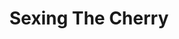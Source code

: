 ---
draft: false
slug: sexing-the-cherry-a93dcfa9
title: Sexing The Cherry
type: books
params:
  authors:
    - Jeanette Winterson, Дженет Уинтерсон
  book_title: Sexing The Cherry
  book_description: In a fantastic world that is and is not seventeenth-century England, a baby is found floating in the Thames. The child, Jordan, is rescued by Dog Woman and grows up to travel the world like Gulliver, though he finds that the world’s most curious oddities come from his own mind. Winterson leads the reader from discussions on the nature of time to Jordan’s fascination with journeys concealed within other journeys, all with a dizzying speed that shoots the reader from epiphany to shimmering epiphany.
  cover: https://images-na.ssl-images-amazon.com/images/S/compressed.photo.goodreads.com/books/1328824090i/15050.jpg
  isbn: '0802135781'
  languages:
    - Английский
    - Испанский
    - Немецкий
    - Нидерландский
    - Турецкий
  goodreads_link: https://www.goodreads.com/book/show/15050.Sexing_the_Cherry
  page_count: '167'
  publication_year: '1989'
  russian_audioversion: false
  russian_translation_status: unknown
  short_book_description: In a fantastic world that is and is not seventeenth-century England, a baby is found floating in the Thames. The child, Jordan, is rescued by Dog Woman and grows up to travel the world like...
  tags:
    - Charles II 1660-1685
    - English
    - English literature
    - erotica
    - erotica general
    - fantasy historical
    - general
    - Giants
    - Great Britain
    - Great Britain in
    - LGBTQIA+
    - London
    - england
    - fantasy
    - historical
    - history
    - magical realism
    - mother-son relationship
    - novels
    - queer
---